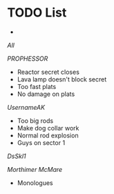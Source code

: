 #   TODO List
>
* 

_All_



_PROPHESSOR_
* Reactor secret closes
* Lava lamp doesn't block secret
* Too fast plats
* No damage on plats

_UsernameAK_
* Too big rods
* Make dog collar work
* Normal rod explosion
* Guys on sector 1

_DsSkl1_

_Morthimer McMare_
* Monologues